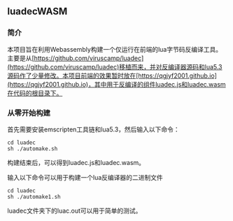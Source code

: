 ## luadecWASM
### 简介
本项目旨在利用Webassembly构建一个仅运行在前端的lua字节码反编译工具。主要是从[https://github.com/viruscamp/luadec](https://github.com/viruscamp/luadec)移植而来，并对反编译器源码和lua5.3源码作了少量修改。本项目前端的效果暂时放在[https://qgjyf2001.github.io](https://qgjyf2001.github.io)，其中用于反编译的组件luadec.js和luadec.wasm在代码的根目录下。
### 从零开始构建
首先需要安装emscripten工具链和lua5.3，然后输入以下命令：
``` shell
cd luadec
sh ./automake.sh
```
构建结束后，可以得到luadec.js和luadec.wasm。

输入以下命令可以用于构建一个lua反编译器的二进制文件
``` shell
cd luadec
sh ./automake1.sh
```
luadec文件夹下的luac.out可以用于简单的测试。